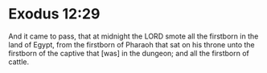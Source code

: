 # Exodus 12:29

And it came to pass, that at midnight the LORD smote all the firstborn in the land of Egypt, from the firstborn of Pharaoh that sat on his throne unto the firstborn of the captive that [was] in the dungeon; and all the firstborn of cattle.